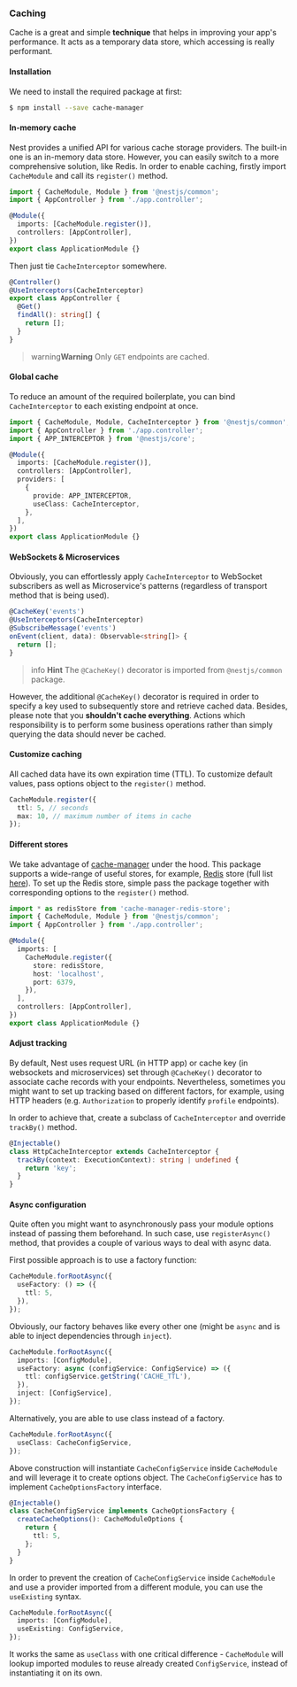 ### Caching

Cache is a great and simple **technique** that helps in improving your app's performance. It acts as a temporary data store, which accessing is really performant.

#### Installation

We need to install the required package at first:

```bash
$ npm install --save cache-manager
```

#### In-memory cache

Nest provides a unified API for various cache storage providers. The built-in one is an in-memory data store. However, you can easily switch to a more comprehensive solution, like Redis. In order to enable caching, firstly import `CacheModule` and call its `register()` method.

```typescript
import { CacheModule, Module } from '@nestjs/common';
import { AppController } from './app.controller';

@Module({
  imports: [CacheModule.register()],
  controllers: [AppController],
})
export class ApplicationModule {}
```

Then just tie `CacheInterceptor` somewhere.

```typescript
@Controller()
@UseInterceptors(CacheInterceptor)
export class AppController {
  @Get()
  findAll(): string[] {
    return [];
  }
}
```

> warning**Warning** Only `GET` endpoints are cached.

#### Global cache

To reduce an amount of the required boilerplate, you can bind `CacheInterceptor` to each existing endpoint at once.

```typescript
import { CacheModule, Module, CacheInterceptor } from '@nestjs/common';
import { AppController } from './app.controller';
import { APP_INTERCEPTOR } from '@nestjs/core';

@Module({
  imports: [CacheModule.register()],
  controllers: [AppController],
  providers: [
    {
      provide: APP_INTERCEPTOR,
      useClass: CacheInterceptor,
    },
  ],
})
export class ApplicationModule {}
```

#### WebSockets & Microservices

Obviously, you can effortlessly apply `CacheInterceptor` to WebSocket subscribers as well as Microservice's patterns (regardless of transport method that is being used).

```typescript
@CacheKey('events')
@UseInterceptors(CacheInterceptor)
@SubscribeMessage('events')
onEvent(client, data): Observable<string[]> {
  return [];
}
```

> info **Hint** The `@CacheKey()` decorator is imported from `@nestjs/common` package.

However, the additional `@CacheKey()` decorator is required in order to specify a key used to subsequently store and retrieve cached data. Besides, please note that you **shouldn't cache everything**. Actions which responsibility is to perform some business operations rather than simply querying the data should never be cached.

#### Customize caching

All cached data have its own expiration time (TTL). To customize default values, pass options object to the `register()` method.

```typescript
CacheModule.register({
  ttl: 5, // seconds
  max: 10, // maximum number of items in cache
});
```

#### Different stores

We take advantage of [cache-manager](https://github.com/BryanDonovan/node-cache-manager) under the hood. This package supports a wide-range of useful stores, for example, [Redis](https://github.com/dabroek/node-cache-manager-redis-store) store (full list [here](https://github.com/BryanDonovan/node-cache-manager#store-engines)). To set up the Redis store, simple pass the package together with corresponding options to the `register()` method.

```typescript
import * as redisStore from 'cache-manager-redis-store';
import { CacheModule, Module } from '@nestjs/common';
import { AppController } from './app.controller';

@Module({
  imports: [
    CacheModule.register({
      store: redisStore,
      host: 'localhost',
      port: 6379,
    }),
  ],
  controllers: [AppController],
})
export class ApplicationModule {}
```

#### Adjust tracking

By default, Nest uses request URL (in HTTP app) or cache key (in websockets and microservices) set through `@CacheKey()` decorator to associate cache records with your endpoints. Nevertheless, sometimes you might want to set up tracking based on different factors, for example, using HTTP headers (e.g. `Authorization` to properly identify `profile` endpoints).

In order to achieve that, create a subclass of `CacheInterceptor` and override `trackBy()` method.

```typescript
@Injectable()
class HttpCacheInterceptor extends CacheInterceptor {
  trackBy(context: ExecutionContext): string | undefined {
    return 'key';
  }
}
```

#### Async configuration

Quite often you might want to asynchronously pass your module options instead of passing them beforehand. In such case, use `registerAsync()` method, that provides a couple of various ways to deal with async data.

First possible approach is to use a factory function:

```typescript
CacheModule.forRootAsync({
  useFactory: () => ({
    ttl: 5,
  }),
});
```

Obviously, our factory behaves like every other one (might be `async` and is able to inject dependencies through `inject`).

```typescript
CacheModule.forRootAsync({
  imports: [ConfigModule],
  useFactory: async (configService: ConfigService) => ({
    ttl: configService.getString('CACHE_TTL'),
  }),
  inject: [ConfigService],
});
```

Alternatively, you are able to use class instead of a factory.

```typescript
CacheModule.forRootAsync({
  useClass: CacheConfigService,
});
```

Above construction will instantiate `CacheConfigService` inside `CacheModule` and will leverage it to create options object. The `CacheConfigService` has to implement `CacheOptionsFactory` interface.

```typescript
@Injectable()
class CacheConfigService implements CacheOptionsFactory {
  createCacheOptions(): CacheModuleOptions {
    return {
      ttl: 5,
    };
  }
}
```

In order to prevent the creation of `CacheConfigService` inside `CacheModule` and use a provider imported from a different module, you can use the `useExisting` syntax.

```typescript
CacheModule.forRootAsync({
  imports: [ConfigModule],
  useExisting: ConfigService,
});
```

It works the same as `useClass` with one critical difference - `CacheModule` will lookup imported modules to reuse already created `ConfigService`, instead of instantiating it on its own.
